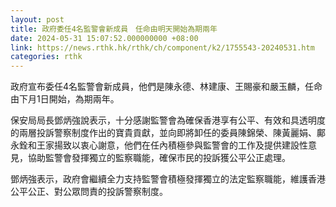 ```yaml
---
layout: post
title: 政府委任4名監警會新成員　任命由明天開始為期兩年
date: 2024-05-31 15:07:52.000000000 +08:00
link: https://news.rthk.hk/rthk/ch/component/k2/1755543-20240531.htm
categories: rthk
---
```


政府宣布委任4名監警會新成員，他們是陳永德、林建康、王賜豪和嚴玉麟，任命由下月1日開始，為期兩年。
 
保安局局長鄧炳強說表示，十分感謝監警會為確保香港享有公平、有效和具透明度的兩層投訴警察制度作出的寶貴貢獻，並向即將卸任的委員陳錦榮、陳黃麗娟、鄺永銓和王家揚致以衷心謝意，他們在任內積極參與監警會的工作及提供建設性意見，協助監警會發揮獨立的監察職能，確保市民的投訴獲公平公正處理。
 
鄧炳強表示，政府會繼續全力支持監警會積極發揮獨立的法定監察職能，維護香港公平公正、對公眾問責的投訴警察制度。
